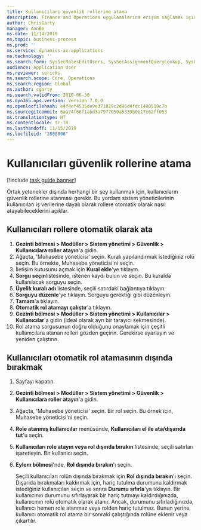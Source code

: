 ```yaml
---
title: Kullanıcıları güvenlik rollerine atama
description: Finance and Operations uygulamalarına erişim sağlamak için kullanıcıların güvenlik rollerine atanmış olmaları gerekir.
author: ChrisGarty
manager: AnnBe
ms.date: 11/14/2019
ms.topic: business-process
ms.prod: ''
ms.service: dynamics-ax-applications
ms.technology: ''
ms.search.form: SysSecRolesEditUsers, SysSecAssignmentQueryLookup, SysQueryForm, SysSecRoleExcludeUsers
audience: Application User
ms.reviewer: sericks
ms.search.scope: Core, Operations
ms.search.region: Global
ms.author: cgarty
ms.search.validFrom: 2016-06-30
ms.dyn365.ops.version: Version 7.0.0
ms.openlocfilehash: e4f4ef4535de9e371829c2d86d4fdc1400510c7b
ms.sourcegitcommit: 6aa74f66f1abd3a7977050a5339b0b17e62ff053
ms.translationtype: HT
ms.contentlocale: tr-TR
ms.lasthandoff: 11/15/2019
ms.locfileid: "2808008"
---
```

# <a name="assign-users-to-security-roles"></a>Kullanıcıları güvenlik rollerine atama

[!include [task guide banner](../../includes/task-guide-banner.md)]

Ortak yetenekler dışında herhangi bir şey kullanmak için, kullanıcıların güvenlik rollerine atanması gerekir. Bu yordam sistem yöneticilerinin kullanıcıları iş verilerine dayalı olarak rollere otomatik olarak nasıl atayabileceklerini açıklar. 

## <a name="automatically-assign-users-to-roles"></a>Kullanıcıları rollere otomatik olarak ata
1. **Gezinti bölmesi > Modüller > Sistem yönetimi > Güvenlik > Kullanıcılara roller atayın**'a gidin.
2. Ağaçta, 'Muhasebe yöneticisi' seçin. Kuralı yapılandırmak istediğiniz rolü seçin. Bu örnekte, Muhasebe yöneticisi'ni seçin. 
3. İletişim kutusunu açmak için **Kural ekle**'ye tıklayın.
4. **Sorgu seçin**listesinde, istenen kaydı bulun ve seçin. Bu kuralda kullanılacak sorguyu seçin.  
5. **Üyelik kuralı adı** listesinde, seçili satırdaki bağlantıya tıklayın.
6. **Sorguyu düzenle**'ye tıklayın. Sorguyu gerektiği gibi düzenleyin.  
7. **Tamam**'a tıklayın.
8. **Otomatik rol atamayı çalıştır**'a tıklayın.
9. **Gezinti bölmesi > Modüller > Sistem yönetimi > Kullanıcılar > Kullanıcılar**'a gidin (ideal olarak ayrı bir tarayıcı sekmesinde).
10. Rol atama sorgusunun doğru olduğunu onaylamak için çeşitli kullanıcılara atanan rolleri gözden geçirin. Gerekirse ayarlayın ve yeniden çalıştırın.

## <a name="exclude-users-from-automatic-role-assignment"></a>Kullanıcıları otomatik rol atamasının dışında bırakmak
1. Sayfayı kapatın.
2. **Gezinti bölmesi > Modüller > Sistem yönetimi > Güvenlik > Kullanıcılara roller atayın**'a gidin.
3. Ağaçta, 'Muhasebe yöneticisi' seçin. Bir rol seçin. Bu örnek için, Muhasebe yöneticisi'ni seçin.  
4. **Role atanmış kullanıcılar** menüsünde, **Kullanıcıları el ile ata/dışarıda tut**'u seçin.
5. **Kullanıcıları role atayın veya rol dışında bırakın** listesinde, seçili satırları işaretleyin. Bir kullanıcı seçin.  
6. **Eylem bölmesi**'nde, **Rol dışında bırakın**'ı seçin.
    
    Seçili kullanıcıları rolün dışında bırakmak için **Rol dışında bırakın**'ı seçin. Dışarıda bırakmaları kaldırmak için, hariç tutulma durumunu kaldırmak istediğiniz kullanıcıları seçin ve sonra **Durumu sıfırla**'ya tıklayın. Bir kullanıcının durumunu sıfırlayarak bir hariç tutmayı kaldırdığınızda, kullanıcının rolü otomatik olarak atanır. Ancak, durumunu sıfırladığınızda, kullanıcı hemen role atanmaz veya rolden hariç tutulmaz. Bunun yerine kullanıcı otomatik rol atama bir sonraki çalıştığında rolüne eklenir veya çıkartılır.  
